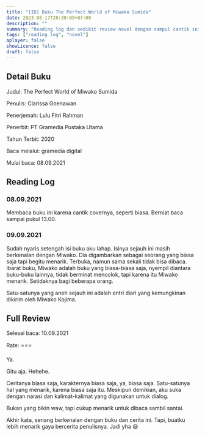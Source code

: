 ```yaml
---
title: "[ID] Buku The Perfect World of Miwako Sumida"
date: 2023-08-17T20:30:09+07:00
description: "" 
summary: "Reading log dan sedikit review novel dengan sampul cantik ini. Sudah pernah aku posting di twitter dan blog lamaku, tapi gpp lah buat tambah-tambah posts ini wkwk"
tags: ["reading log", "novel"]
aplayer: false
showLicence: false
draft: false
---
```


## Detail Buku

Judul: The Perfect World of Miwako Sumida

Penulis: Clarissa Goenawan

Penerjemah: Lulu Fitri Rahman

Penerbit: PT Gramedia Pustaka Utama

Tahun Terbit: 2020

Baca melalui: gramedia digital

Mulai baca: 08.09.2021


## Reading Log

### 08.09.2021

Membaca buku ini karena cantik covernya, seperti biasa. Berniat baca sampai pukul 13.00.

### 09.09.2021

Sudah nyaris setengah isi buku aku lahap. Isinya sejauh ini masih berkenalan dengan Miwako. Dia digambarkan sebagai seorang yang biasa saja tapi begitu menarik. Terbuka, namun sama sekali tidak bisa dibaca. Ibarat buku, Miwako adalah buku yang biasa-biasa saja, nyempil diantara buku-buku lainnya, tidak berminat mencolok, tapi karena itu Miwako menarik. Setidaknya bagi beberapa orang.

Satu-satunya yang aneh sejauh ini adalah entri diari yang kemungkinan dikirim oleh Miwako Kojima. 


## Full Review

Selesai baca: 10.09.2021

Rate: ⭐⭐⭐

Ya.

Gitu aja. Hehehe.

Ceritanya biasa saja, karakternya biasa saja, ya, biasa saja. Satu-satunya hal yang menarik, karena biasa saja itu.
Meskipun demikian, aku suka dengan narasi dan kalimat-kalimat yang digunakan untuk dialog.

Bukan yang bikin waw, tapi cukup menarik untuk dibaca sambil santai. 

Akhir kata, senang berkenalan dengan buku dan cerita ini. Tapi, buatku lebih menarik gaya bercerita penulisnya. Jadi yha 😃